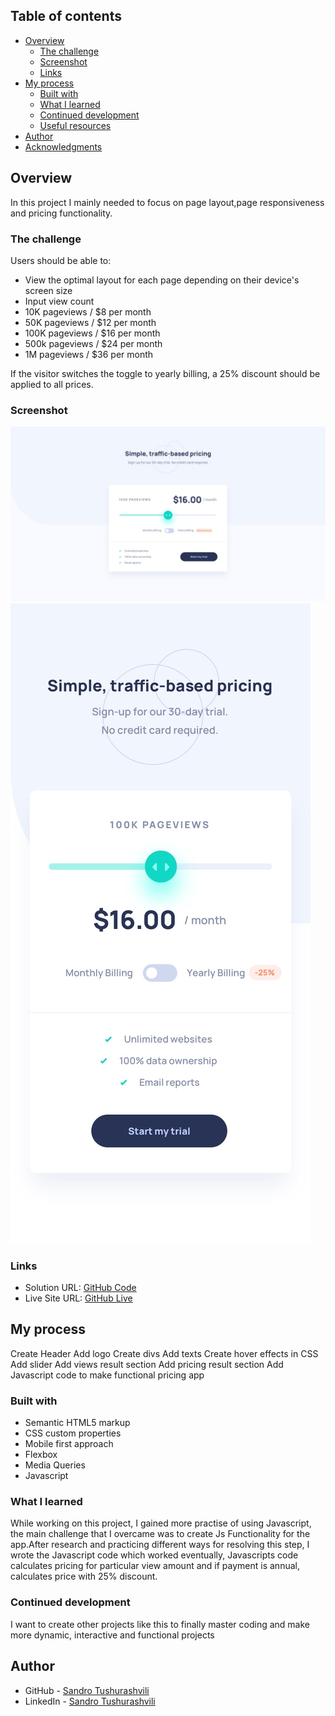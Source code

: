 ## Table of contents

- [Overview](#overview)
  - [The challenge](#the-challenge)
  - [Screenshot](#screenshot)
  - [Links](#links)
- [My process](#my-process)
  - [Built with](#built-with)
  - [What I learned](#what-i-learned)
  - [Continued development](#continued-development)
  - [Useful resources](#useful-resources)
- [Author](#author)
- [Acknowledgments](#acknowledgments)


## Overview

In this project I mainly needed to focus on page layout,page responsiveness and pricing functionality.

### The challenge

Users should be able to:

- View the optimal layout for each page depending on their device's screen size
- Input view count
- 10K pageviews / $8 per month
- 50K pageviews / $12 per month
- 100K pageviews / $16 per month
- 500k pageviews / $24 per month
- 1M pageviews / $36 per month

If the visitor switches the toggle to yearly billing, a 25% discount should be applied to all prices.


### Screenshot
![](./design/desktop-design.jpg)
![](./design/mobile-design.jpg)


### Links

- Solution URL: [GitHub Code](https://github.com/Tusho7/Interactive-Pricing-Component)
- Live Site URL: [GitHub Live](https://tusho7.github.io/Interactive-Pricing-Component/)

## My process

Create Header
Add logo
Create divs
Add texts
Create hover effects in CSS
Add slider
Add views result section
Add pricing result section
Add Javascript code to make functional pricing app

### Built with

- Semantic HTML5 markup
- CSS custom properties
- Mobile first approach
- Flexbox
- Media Queries
- Javascript

### What I learned

While working on this project, I gained more practise of using Javascript,  the main challenge that I overcame was to create Js Functionality for the app.After research and practicing different ways for resolving this step, I wrote the Javascript code which worked eventually, Javascripts code calculates pricing for particular view amount and if payment is annual, calculates price with 25% discount.

### Continued development

I want to create other projects like this to finally master coding and make more dynamic, interactive and functional projects

## Author

- GitHub - [Sandro Tushurashvili](https://github.com/Tusho7)
- LinkedIn - [Sandro Tushurashvili](https://www.linkedin.com/in/sandro-tushurashvili/)